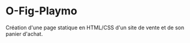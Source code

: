# O-Fig-Playmo

Création d'une page statique en HTML/CSS d'un site de vente et de son panier d'achat.
